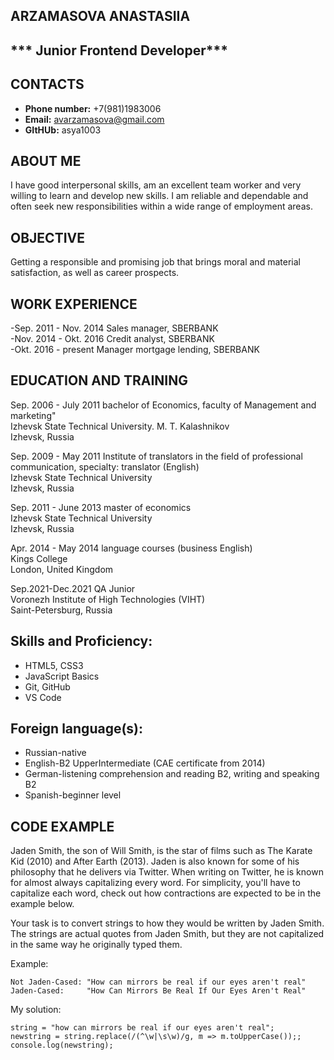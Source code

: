 ## **ARZAMASOVA ANASTASIIA**
## *** Junior Frontend Developer***

## **CONTACTS**
  * **Phone number:** +7(981)1983006
  * **Email:** avarzamasova@gmail.com
  * **GItHUb:** asya1003

## **ABOUT ME**
I have good interpersonal skills, am an excellent team worker and very willing to learn and develop new skills.
I am reliable and dependable and often seek new responsibilities within a wide range of employment areas.
   
## **OBJECTIVE**
Getting a responsible and promising job that brings moral and material satisfaction, as well as career prospects.

## **WORK EXPERIENCE**
   -Sep. 2011 - Nov. 2014 	Sales manager, SBERBANK\
   -Nov. 2014 - Okt. 2016	Credit analyst, SBERBANK\
   -Okt. 2016 - present	Manager mortgage lending, SBERBANK

## **EDUCATION AND TRAINING**
	
   Sep. 2006 - July 2011	bachelor of Economics, faculty of Management and marketing"\
   Izhevsk State Technical University. M. T. Kalashnikov\
   Izhevsk, Russia

   Sep. 2009 - May 2011	Institute of translators in the field of professional communication, specialty: translator (English)\
   Izhevsk State Technical University\
   Izhevsk, Russia

   Sep. 2011 - June 2013	master of economics\
   Izhevsk State Technical University\
   Izhevsk, Russia

   Apr. 2014 - May 2014	language courses (business English)\
   Kings College\
   London, United Kingdom

   Sep.2021-Dec.2021 QA Junior\
   Voronezh Institute of High Technologies (VIHT)\
   Saint-Petersburg, Russia


## Skills and Proficiency:
* HTML5, CSS3
* JavaScript Basics
* Git, GitHub
* VS Code
   
## **Foreign language(s):**	
* Russian-native
* English-B2 UpperIntermediate (CAE certificate from 2014)
* German-listening comprehension and reading B2, writing and speaking B2
* Spanish-beginner level

 

## **CODE EXAMPLE**

Jaden Smith, the son of Will Smith, is the star of films such as The Karate Kid (2010) and After Earth (2013). Jaden is also known for some of his philosophy that he delivers via Twitter. When writing on Twitter, he is known for almost always capitalizing every word. For simplicity, you'll have to capitalize each word, check out how contractions are expected to be in the example below.

Your task is to convert strings to how they would be written by Jaden Smith. The strings are actual quotes from Jaden Smith, but they are not capitalized in the same way he originally typed them.

Example:
```
Not Jaden-Cased: "How can mirrors be real if our eyes aren't real"
Jaden-Cased:     "How Can Mirrors Be Real If Our Eyes Aren't Real"
```
My solution:
```
string = "how can mirrors be real if our eyes aren't real";
newstring = string.replace(/(^\w|\s\w)/g, m => m.toUpperCase());;
console.log(newstring);
```